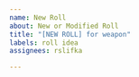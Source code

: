 ```yaml
---
name: New Roll
about: New or Modified Roll
title: "[NEW ROLL] for weapon"
labels: roll idea
assignees: rslifka

---
```



